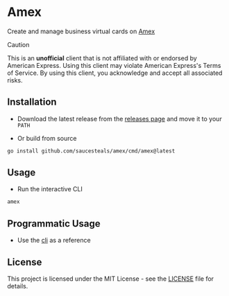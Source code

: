 # Amex

Create and manage business virtual cards on [Amex](https://www.americanexpress.com/en-us/business/blueprint/help-center/business-card/virtual-card/)

> [!CAUTION]
> This is an **unofficial** client that is not affiliated with or endorsed by American Express.
> Using this client may violate American Express's Terms of Service.
> By using this client, you acknowledge and accept all associated risks.

## Installation

- Download the latest release from the [releases page](https://github.com/saucesteals/amex/releases) and move it to your `PATH`

- Or build from source

```sh
go install github.com/saucesteals/amex/cmd/amex@latest
```

## Usage

- Run the interactive CLI

```sh
amex
```

## Programmatic Usage

- Use the [cli](./cmd/amex/main.go) as a reference

## License

This project is licensed under the MIT License - see the [LICENSE](./LICENSE) file for details.

